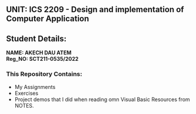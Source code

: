 ## UNIT: ICS 2209 - Design and implementation of Computer Application
## Student Details: 
**NAME: AKECH DAU ATEM** <br>
**Reg_NO: SCT211-0535/2022**

### This Repository Contains:
* My Assignments
* Exercises
* Project demos that I did when reading omn Visual Basic Resources from NOTES.
